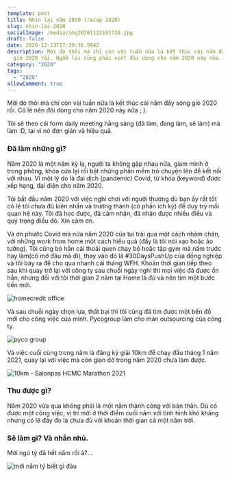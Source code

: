 ```yaml
---
template: post
title: Nhìn lại năm 2020 (recap 2020)
slug: nhin-lai-2020
socialImage: /media/img20201122191730.jpg
draft: false
date: 2020-12-13T17:39:36.994Z
description: Mới đo thôi mà chỉ còn vài tuần nữa là kết thúc cái năm đầy sóng
  gió 2020 rồi. Ngẩm lại cũng phải viết đôi dòng cho năm 2020 này nữa...
category: "2020"
tags:
  - "2020"
allowComment: true
---
```

Mới đó thôi mà chỉ còn vài tuần nữa là kết thúc cái năm đầy sóng gió 2020 rồi. Có lẽ nên đôi dòng cho năm 2020 này nữa ; ).

Tôi sẽ theo cái form daily meeting hằng sáng (đã làm, đang làm, sẽ làm) mà làm :D, tại vì nó đơn giản và hiệu quả.

### Đã làm những gì?

Năm 2020 là một năm kỳ lạ, người ta không gặp nhau nữa, giam mình ở trong phòng, khóa cửa lại rồi bật những phần mềm trò chuyện lên để kết nối với nhau. Vì một lý do là đại dịch (pandemic) Covid, từ khóa (keyword) được xếp hạng, đại diện cho năm 2020. 

Tôi bắt đầu năm 2020 với việc nghỉ chơi với người thương dù bạn ấy rất tốt có lẽ tôi chưa đủ kiên nhẩn và trường thành (có phần ích kỷ) để duy trỳ mối quan hệ này. Tôi đã học được, đã cảm nhận, đã nhận được nhiều điều và quý trọng điều đó. Xin cảm ơn.

Và ơn phước Covid mà nữa năm 2020 của tui trải qua một cách nhàm chán, với những work from home một cách hiểu quả (đấy là tôi nói xạo hoặc ảo tưởng). Tôi cũng bỏ hẳn cái thoái quen chạy bộ hoặc tập gym mà năm trước hay làm(có mở đâu mà đi), thay vào đó là #30DaysPushUp của đồng nghiệp và tôi bày ra để cho qua nhanh cái tháng WFH. Khoản thời gian tiếp theo sau khi quay trở lại với công ty sau chuổi ngày nghỉ thì mọi việc đã được ổn hẳn, nhưng đối với tôi thời gian 2 năm tại Home là đủ và nên tìm một bước tiến mới. 

![homecredit office](/media/img_0826.jpeg "homecredit office")

 Và sau chuỗi ngày chọn lựa, thất bại thì tôi cũng đã tìm được một bến đỗ mới cho công việc của mình. Pycogroup làm cho mản outsourcing của công ty.

![pyco group](/media/img20201128073726.jpg "pyco group")

Và việc cuối cùng trong năm là đăng ký giải 10km để chạy đầu tháng 1 năm 2021, quay lại với việc mà còn gian dở trong năm 2020 chưa làm được.

![10km - Salonpas HCMC Marathon 2021](https://hcmcmarathon.com/wp-content/uploads/2020/12/HM21_10KMRaceRoutes-01-1024x640.jpg)

### Thu được gì?

Năm 2020 vừa qua không phải là một năm thành công với bản thân. Dù có được một công việc, vị trí mới ở thời điểm cuối năm với tình hình khó khăng nhưng có lẽ đây đo là chưa đủ với khoản thời gian cả một năm trời.

### Sẽ làm gì? Và nhắn nhủ.

Mới ngủ tý đã hết năm rồi à?...

![mới nằm tý biết gì đâu](/media/img_1021.jpg "mới nằm tý biết gì đâu")